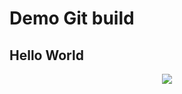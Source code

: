 # Demo Git build

## Hello World


<p align="center"><img src=https://github.com/tquangsdh20/test/actions/workflows/tests.yml/badge.svg></p>
